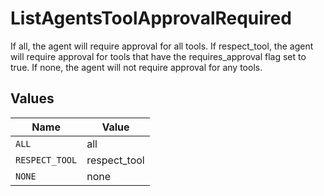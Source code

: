 # ListAgentsToolApprovalRequired

If all, the agent will require approval for all tools. If respect_tool, the agent will require approval for tools that have the requires_approval flag set to true. If none, the agent will not require approval for any tools.


## Values

| Name           | Value          |
| -------------- | -------------- |
| `ALL`          | all            |
| `RESPECT_TOOL` | respect_tool   |
| `NONE`         | none           |